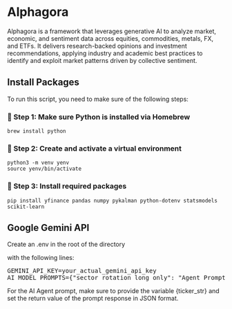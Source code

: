 # Alphagora
Alphagora is a framework that leverages generative AI to analyze market, economic, and sentiment data across equities, commodities, metals, FX, and ETFs. It delivers research-backed opinions and investment recommendations, applying industry and academic best practices to identify and exploit market patterns driven by collective sentiment.

## Install Packages
To run this script, you need to make sure of the following steps:

### 📌 Step 1: Make sure Python is installed via Homebrew
`brew install python`

### 📌 Step 2: Create and activate a virtual environment
`python3 -m venv yenv`<br>
`source yenv/bin/activate`

### 📌 Step 3: Install required packages
`pip install yfinance pandas numpy pykalman python-dotenv statsmodels scikit-learn`

## Google Gemini API
Create an .env in the root of the directory

with the following lines:

<pre>
GEMINI_API_KEY=your_actual_gemini_api_key
AI_MODEL_PROMPTS={"sector_rotation_long_only": "Agent Prompt with {tickers_str}", "regional_rotation_long_only": "Agent Prompt with {tickers_str}", "fx_long_short": "Agent Prompt with {tickers_str}", "default": "Agent prompt with {tickers_str}"}
</pre>

For the AI Agent prompt, make sure to provide the variable {ticker_str} and set the return value of the prompt response in JSON format.